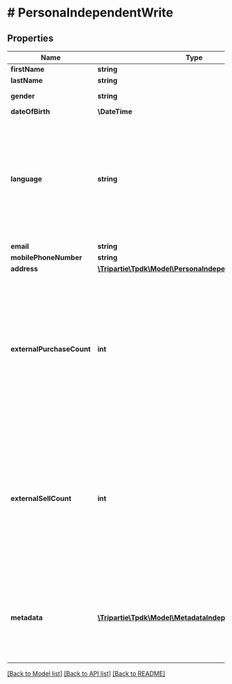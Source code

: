 # # PersonaIndependentWrite

## Properties

Name | Type | Description | Notes
------------ | ------------- | ------------- | -------------
**firstName** | **string** |  | [optional]
**lastName** | **string** |  | [optional]
**gender** | **string** |  | [optional] [default to 'RATHER_NOT_SAY']
**dateOfBirth** | **\DateTime** |  | [optional]
**language** | **string** | That data is used for rendering the frontend application with given language. If not set, will be inferred. Custom codes can be issued for specific requirements. | [optional]
**email** | **string** |  | [optional]
**mobilePhoneNumber** | **string** |  | [optional]
**address** | [**\Tripartie\Tpdk\Model\PersonaIndependentWriteAddress**](PersonaIndependentWriteAddress.md) |  | [optional]
**externalPurchaseCount** | **int** | Knowing the statistics on your user is used to better know its profile when you do not use the Safe-Checkout feature. Although it is not required, we recommend that you keep us informed. | [optional]
**externalSellCount** | **int** | Knowing the statistics on your user is used to better know its profile when you do not use the Safe-Checkout feature. Although it is not required, we recommend that you keep us informed. | [optional]
**metadata** | [**\Tripartie\Tpdk\Model\MetadataIndependentWrite[]**](MetadataIndependentWrite.md) | You can assign different meta to your Persona object for different purposes. eg. Ease searching. |

[[Back to Model list]](../../README.md#models) [[Back to API list]](../../README.md#endpoints) [[Back to README]](../../README.md)

